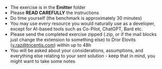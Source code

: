 * The exercise is in the **Emitter** folder
* Please **READ CAREFULLY** the instructions
* Do time yourself (the benchmark is approximately 30 minutes)
* You may use every resource you would naturally use as a developer, except for AI-based tools such as Co-Pilot, ChatGPT, Bard etc.
* Please send the completed exercise zipped (.zip, or if the mail blocks just change the extension to something else) to Dror Elovits (y.raz@tricentis.com) within up to 48h
* You will be asked about your considerations, assumptions, and everything else relating to your sent solution - keep that in mind, you might want to take some notes 
